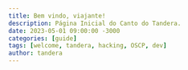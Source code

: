 ```yaml
---
title: Bem vindo, viajante!
description: Página Inicial do Canto do Tandera.
date: 2023-05-01 09:00:00 -3000
categories: [guide]
tags: [welcome, tandera, hacking, OSCP, dev]
author: tandera
---
```

